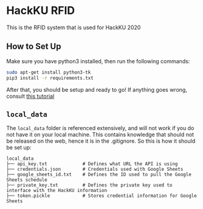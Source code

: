 # HackKU RFID

This is the RFID system that is used for HackKU 2020

## How to Set Up

Make sure you have python3 installed, then run the following commands:

```bash
sudo apt-get install python3-tk
pip3 install -r requirements.txt
```

After that, you should be setup and ready to go! If anything goes wrong, consult [this tutorial](https://pimylifeup.com/raspberry-pi-rfid-rc522/)

## `local_data`

The `local_data` folder is referenced extensively, and will not work if you do not have it on your local machine. This contains knowledge that should not be released on the web, hence it is in the .gitignore. So this is how it should be set up:

```
local_data
├── api_key.txt             # Defines what URL the API is using
├── credentials.json        # Credentials used with Google Sheets
├── google_sheets_id.txt    # Defines the ID used to pull the Google Sheets schedule
├── private_key.txt         # Defines the private key used to interface with the HackKU information
├── token.pickle            # Stores credential information for Google Sheets
```
